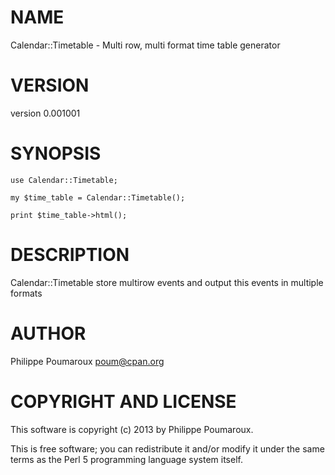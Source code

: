 # NAME

Calendar::Timetable - Multi row, multi format time table generator

# VERSION

version 0.001001

# SYNOPSIS

    use Calendar::Timetable;

    my $time_table = Calendar::Timetable();

    print $time_table->html();

# DESCRIPTION

Calendar::Timetable store multirow events and output this events in multiple formats

# AUTHOR

Philippe Poumaroux  <poum@cpan.org>

# COPYRIGHT AND LICENSE

This software is copyright (c) 2013 by Philippe Poumaroux.

This is free software; you can redistribute it and/or modify it under
the same terms as the Perl 5 programming language system itself.
